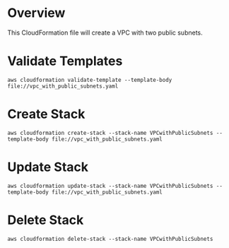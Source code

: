 # Overview

This CloudFormation file will create a VPC with two public subnets.

# Validate Templates

`aws cloudformation validate-template --template-body file://vpc_with_public_subnets.yaml`

# Create Stack
`aws cloudformation create-stack --stack-name VPCwithPublicSubnets --template-body file://vpc_with_public_subnets.yaml`

# Update Stack
`aws cloudformation update-stack --stack-name VPCwithPublicSubnets --template-body file://vpc_with_public_subnets.yaml`

# Delete Stack
`aws cloudformation delete-stack --stack-name VPCwithPublicSubnets`
